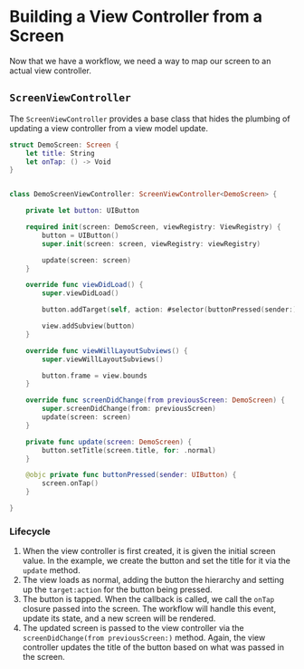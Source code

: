# Building a View Controller from a Screen

Now that we have a workflow, we need a way to map our screen to an actual view controller.

## `ScreenViewController`

The `ScreenViewController` provides a base class that hides the plumbing of updating a view
controller from a view model update.

```swift
struct DemoScreen: Screen {
    let title: String
    let onTap: () -> Void
}


class DemoScreenViewController: ScreenViewController<DemoScreen> {

    private let button: UIButton

    required init(screen: DemoScreen, viewRegistry: ViewRegistry) {
        button = UIButton()
        super.init(screen: screen, viewRegistry: viewRegistry)

        update(screen: screen)
    }

    override func viewDidLoad() {
        super.viewDidLoad()

        button.addTarget(self, action: #selector(buttonPressed(sender:)), for: .touchUpInside)

        view.addSubview(button)
    }

    override func viewWillLayoutSubviews() {
        super.viewWillLayoutSubviews()

        button.frame = view.bounds
    }

    override func screenDidChange(from previousScreen: DemoScreen) {
        super.screenDidChange(from: previousScreen)
        update(screen: screen)
    }

    private func update(screen: DemoScreen) {
        button.setTitle(screen.title, for: .normal)
    }

    @objc private func buttonPressed(sender: UIButton) {
        screen.onTap()
    }

}
```

### Lifecycle

1. When the view controller is first created, it is given the initial screen value. In the example,
   we create the button and set the title for it via the `update` method.
1. The view loads as normal, adding the button the hierarchy and setting up the `target:action` for
   the button being pressed.
1. The button is tapped. When the callback is called, we call the `onTap` closure passed into the
   screen. The workflow will handle this event, update its state, and a new screen will be rendered.
1. The updated screen is passed to the view controller via the
   `screenDidChange(from previousScreen:)` method. Again, the view controller updates the title of
   the button based on what was passed in the screen.
